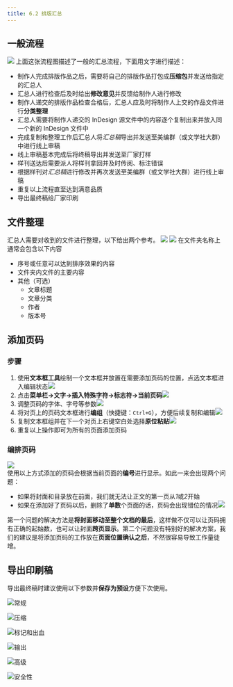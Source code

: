 ```yaml
---
title: 6.2 排版汇总
---
```


## 一般流程
![](../data/汇总排版流程图.svg)
上面这张流程图描述了一般的汇总流程，下面用文字进行描述：
- 制作人完成排版作品之后，需要将自己的排版作品打包成**压缩包**并发送给指定的汇总人
- 汇总人进行检查后及时给出**修改意见**并反馈给制作人进行修改
- 制作人递交的排版作品检查合格后，汇总人应及时将制作人上交的作品文件进行**分类整理**
- 汇总人需要将制作人递交的 InDesign 源文件中的内容逐个复制出来并放入同一个新的 InDesign 文件中
- 完成复制和整理工作后汇总人将*汇总稿*导出并发送至美编群（或文学社大群）中进行线上审稿
- 线上审稿基本完成后将终稿导出并发送至厂家打样
- 样刊送达后需要派人将样刊拿回并及时传阅、标注错误
- 根据样刊对*汇总稿*进行修改并再次发送至美编群（或文学社大群）进行线上审稿
- 重复以上流程直至达到满意品质
- 导出最终稿给厂家印刷

## 文件整理
汇总人需要对收到的文件进行整理，以下给出两个参考。
![](../data/Pastedimage20230730143356.jpg)
![](../data/Pastedimage20230730143423.jpg)
在文件夹名称上通常会包含以下内容
- 序号或任意可以达到排序效果的内容
- 文件夹内文件的主要内容
- 其他（可选）
	- 文章标题
	- 文章分类
	- 作者
	- 版本号

## 添加页码

### 步骤
1. 使用**文本框工具**绘制一个文本框并放置在需要添加页码的位置，点选文本框进入编辑状态![](../data/Pastedimage20230730125246.jpg)
2. 点击**菜单栏->文字->插入特殊字符->标志符->当前页码**![](../data/Pastedimage20230730125346.jpg)
3. 调整页码的字体、字号等参数![](../data/Pastedimage20230730125549.jpg)
4. 将对页上的页码文本框进行**编组**（快捷键：`Ctrl+G`），方便后续复制和编辑![](../data/Pastedimage20230730125714.jpg)
5. 复制文本框组并在下一个对页上右键空白处选择**原位粘贴**![](../data/Pastedimage20230730125803.jpg)
6. 重复以上操作即可为所有的页面添加页码

### 编排页码
![](../data/Pastedimage20230730125955.jpg)  
使用以上方式添加的页码会根据当前页面的**编号**进行显示。如此一来会出现两个问题：
- 如果将封面和目录放在前面，我们就无法让正文的第一页从*1*或*2*开始
- 如果在添加好了页码以后，删除了**单数**个页面的话，页码会出现错位的情况![](../data/Pastedimage20230730130449.jpg)

第一个问题的解决方法是**将封面移动至整个文档的最后**，这样做不仅可以让页码拥有正确的起始数，也可以让封面**跨页显示**。第二个问题没有特别好的解决方案，我们的建议是将添加页码的工作放在**页面位置确认之后**，不然很容易导致工作量徒增。

## 导出印刷稿
导出最终稿时建议使用以下参数并**保存为预设**方便下次使用。

![常规](../data/Pastedimage20230730142618.jpg)

![压缩](../data/Pastedimage20230730142631.jpg)

![标记和出血](../data/Pastedimage20230730142637.jpg)

![输出](../data/Pastedimage20230730142736.jpg)

![高级](../data/Pastedimage20230730142746.jpg)

![安全性](../data/Pastedimage20230730142751.jpg)